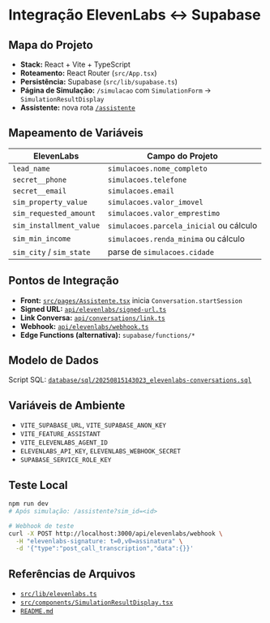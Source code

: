 # Integração ElevenLabs ↔ Supabase

## Mapa do Projeto
- **Stack:** React + Vite + TypeScript
- **Roteamento:** React Router (`src/App.tsx`)
- **Persistência:** Supabase (`src/lib/supabase.ts`)
- **Página de Simulação:** `/simulacao` com `SimulationForm` → `SimulationResultDisplay`
- **Assistente:** nova rota [`/assistente`](../src/pages/Assistente.tsx)

## Mapeamento de Variáveis
| ElevenLabs | Campo do Projeto |
| --- | --- |
| `lead_name` | `simulacoes.nome_completo` |
| `secret__phone` | `simulacoes.telefone` |
| `secret__email` | `simulacoes.email` |
| `sim_property_value` | `simulacoes.valor_imovel` |
| `sim_requested_amount` | `simulacoes.valor_emprestimo` |
| `sim_installment_value` | `simulacoes.parcela_inicial` ou cálculo |
| `sim_min_income` | `simulacoes.renda_minima` ou cálculo |
| `sim_city` / `sim_state` | parse de `simulacoes.cidade` |

## Pontos de Integração
- **Front:** [`src/pages/Assistente.tsx`](../src/pages/Assistente.tsx) inicia `Conversation.startSession`
- **Signed URL:** [`api/elevenlabs/signed-url.ts`](../api/elevenlabs/signed-url.ts)
- **Link Conversa:** [`api/conversations/link.ts`](../api/conversations/link.ts)
- **Webhook:** [`api/elevenlabs/webhook.ts`](../api/elevenlabs/webhook.ts)
- **Edge Functions (alternativa):** `supabase/functions/*`

## Modelo de Dados
Script SQL: [`database/sql/20250815143023_elevenlabs-conversations.sql`](../database/sql/20250815143023_elevenlabs-conversations.sql)

## Variáveis de Ambiente
- `VITE_SUPABASE_URL`, `VITE_SUPABASE_ANON_KEY`
- `VITE_FEATURE_ASSISTANT`
- `VITE_ELEVENLABS_AGENT_ID`
- `ELEVENLABS_API_KEY`, `ELEVENLABS_WEBHOOK_SECRET`
- `SUPABASE_SERVICE_ROLE_KEY`

## Teste Local
```bash
npm run dev
# Após simulação: /assistente?sim_id=<id>

# Webhook de teste
curl -X POST http://localhost:3000/api/elevenlabs/webhook \
  -H "elevenlabs-signature: t=0,v0=assinatura" \
  -d '{"type":"post_call_transcription","data":{}}'
```

## Referências de Arquivos
- [`src/lib/elevenlabs.ts`](../src/lib/elevenlabs.ts)
- [`src/components/SimulationResultDisplay.tsx`](../src/components/SimulationResultDisplay.tsx)
- [`README.md`](../README.md)
